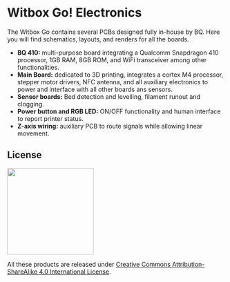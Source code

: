 # Witbox Go! Electronics

The Witbox Go contains several PCBs designed fully in-house by BQ.
Here you will find schematics, layouts, and renders for all the boards.

* **BQ 410:** multi-purpose board integrating a Qualcomm Snapdragon 410 processor, 1GB RAM, 8GB ROM, and WiFi transceiver among other functionalities.
* **Main Board:** dedicated to 3D printing, integrates a cortex M4 processor, stepper motor drivers, NFC antenna, and all auxiliary electronics to power and interface with all other boards ans sensors.
* **Sensor boards:** Bed detection and levelling, filament runout and clogging.
* **Power button and RGB LED:** ON/OFF functionality and human interface to report printer status.
* **Z-axis wiring:** auxiliary PCB to route signals while allowing linear movement.

## License

<img src="Witbox-Go-/doc/license/by-sa.png" width="200" align = "center">



All these products are released under [Creative Commons Attribution-ShareAlike 4.0 International License](http://creativecommons.org/licenses/by-sa/4.0/).

